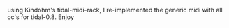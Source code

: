 using Kindohm's tidal-midi-rack, I re-implemented the generic midi with all cc's for tidal-0.8.  Enjoy
